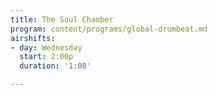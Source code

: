 ```yaml
---
title: The Soul Chamber
program: content/programs/global-drumbeat.md
airshifts:
- day: Wednesday
  start: 2:00p
  duration: '1:00'

---
```

